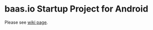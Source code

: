 # baas.io Startup Project for Android

Please see [wiki page](https://github.com/baasio/baas.io-startup-android/wiki).